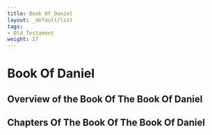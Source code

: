 ```yaml
---
title: Book Of Daniel
layout: _default/list
tags:
- Old Testament
weight: 27
---
```

# Book Of Daniel

## Overview of the Book Of The Book Of Daniel

## Chapters Of The Book Of The Book Of Daniel